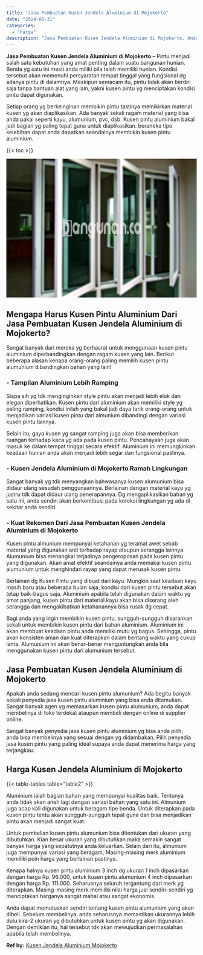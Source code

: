 ```yaml
---
title: "Jasa Pembuatan Kusen Jendela Aluminium di Mojokerto"
date: "2024-08-31"
categories: 
  - "harga"
description: "Jasa Pembuatan Kusen Jendela Aluminium di Mojokerto. Anda dapat memutuskan sendiri tentang kusen pintu alumunium yang akan dibeli. Sebelum membelinya, anda s..."
---
```


**Jasa Pembuatan Kusen Jendela Aluminium di Mojokerto** – Pintu menjadi salah satu kebutuhan yang amat penting dalam suatu bangunan hunian. Benda yg satu ini mesti anda miliki bila telah memiliki hunian. Kondisi tersebut akan memenuhi persyaratan tempat tinggal yang fungsional dg adanya pintu di dalamnya. Meskipun semacam itu, pintu tidak akan berdiri saja tanpa bantuan alat yang lain, yakni kusen pintu yg menciptakan kondisi pintu dapat digunakan.

Setiap orang yg berkeinginan membikin pintu tastinya memikirkan material kusen yg akan diaplikasikan. Ada banyak sekali ragam material yang bisa anda pakai seperti kayu, alumunium, pvc, dsb. Kusen pintu aluminium bakal jadi bagian yg paling tepat guna untuk diaplikasikan. beraneka tipe kelebihan dapat anda dapatkan seandainya membikin kusen pintu aluminium.

{{< toc >}}

![Jasa Pembuatan Kusen Jendela Aluminium di Mojokerto](/images/harga-kusen-jendela-alumunium-42.png)

## Mengapa Harus Kusen Pintu Aluminium Dari Jasa Pembuatan Kusen Jendela Aluminium di Mojokerto?

Sangat banyak dari mereka yg berhasrat untuk menggunaan kusen pintu aluminium diperbandingkan dengan ragam kusen yang lain. Berikut beberapa alasan kenapa orang-orang paling memilih kusen pintu alumunium dibandingkan bahan yang lain!

### \- Tampilan Aluminium Lebih Ramping

Siapa sih yg tdk menginginkan style pintu akan menjadi lebih elok dan elegan diperhatikan. Kusen pintu dari aluminium akan memiliki style yg paling ramping, kondisi inilah yang bakal jadi daya tarik orang-orang untuk menjadikan variasi kusen pintu dari almunium dibandingi dengan variasi kusen pintu lainnya.

Selain itu, gaya kusen yg sangat ramping juga akan bisa memberikan ruangan terhadap kaca yg ada pada kusen pintu. Pencahayaan juga akan masuk ke dalam tempat tinggal secara efektif. Aluminium ini memungkinkan keadaan hunian anda akan menjadi lebih segar dan fungsional pastinya.

### \- Kusen Jendela Aluminium di Mojokerto Ramah Lingkungan

Sangat banyak yg tdk menyangkan bahwasanya kusen alumunium bisa didaur ulang sesudah penggunaannya. Berlainan dengan material kayu yg justru tdk dapat didaur ulang penerapannya. Dg mengaplikasikan bahan yg satu ini, anda sendiri akan berkontibusi pada koreksi lingkungan yg ada di sekitar anda sendiri.

### \- Kuat Rekomen Dari Jasa Pembuatan Kusen Jendela Aluminium di Mojokerto

Kusen pintu almunium mempunyai ketahanan yg teramat awet sebab material yang digunakan anti terhadap rayap ataupun serangga lainnya. Alumunium bisa menangkal terjadinya pengeroposan pada kusen pintu yang digunakan. Akan amat efektif seandainya anda memakai kusen pintu alumunium untuk menghindari rayap yang dapat merusak kusen pintu.

Berlainan dg Kusen Pintu yang dibuat dari kayu. Mungkin saat keadaan kayu masih baru atau beberapa bulan saja, kondisi dari kusen pintu tersebut akan tetap baik-bagus saja. Aluminium apabila telah digunakan dalam waktu yg amat panjang, kusen pintu dari material kayu akan bisa diserang oleh serangga dan mengakibatkan ketahanannya bisa rusak dg cepat.

Bagi anda yang ingin membikin kusen pintu, sungguh-sungguh disarankan sekali untuk membikin kusen pintu dari bahan aluminium. Aluminium ini akan membuat keadaan pintu anda memiliki mutu yg bagus. Sehingga, pintu akan konsisten aman dan kuat diterapkan dalam bentang waktu yang cukup lama. Alumunium ini akan benar-benar menguntungkan anda bila menggunakan kusen pintu dari alumunium tersebut.

## Jasa Pembuatan Kusen Jendela Aluminium di Mojokerto

Apakah anda sedang mencari kusen pintu alumunium? Ada begitu banyak sekali penyedia jasa kusen pintu aluminium yang bisa anda ditemukan. Sangat banyak agen yg memasarkan kusen pintu alumunium, anda dapat membelinya di toko terdekat ataupun membeli dengan online di supplier online.

Sangat banyak penyedia jasa kusen pintu aluminium yg bisa anda pilih, anda bisa membelinya yang sesuai dengan yg didambakan. Pilih penyedia jasa kusen pintu yang paling ideal supaya anda dapat menerima harga yang terjangkau.

## Harga Kusen Jendela Aluminium di Mojokerto

{{< table-tables table="table2" >}}

Aluminium ialah bagian bahan yang mempunyai kualitas baik. Tentunya anda tidak akan aneh lagi dengan variasi bahan yang satu ini. Almunium juga acap kali digunakan untuk beragam tipe benda. Untuk diterapkan pada kusen pintu tentu akan sungguh-sungguh tepat guna dan bisa menjadikan pintu akan menjadi sangat kuat.

Untuk pembelian kusen pintu alumunium bisa ditentukan dari ukuran yang dibutuhkan. Kian besar ukuran yang dibutuhkan maka semakin sangat banyak harga yang sepatutnya anda keluarkan. Selain dari itu, almunium juga mempunyai variasi yang beragam, Masing-masing merk aluminium memiliki poin harga yang berlainan pastinya.

Kenapa halnya kusen pintu aluminium 3 inch dg ukuran 1 inch dipasarkan dengan harga Rp. 96.000, untuk kusen pintu alumunium 4 inch dipasarkan dengan harga Rp. 111.000. Seharusnya seluruh tergantung dari merk yg diterapkan. Masing-masing merk memiliki nilai harga jual sendiri-sendiri yg menciptakan harganya sangat mahal atau sangat ekonomis.

Anda dapat memutuskan sendiri tentang kusen pintu alumunium yang akan dibeli. Sebelum membelinya, anda seharusnya memastikan ukurannya lebih dulu kira-2 ukuran yg dibutuhkan untuk kusen pintu yg akan digunakan. Dengan demikian itu, hal tersebut tdk akan mewujudkan permasalahan apabila telah membelinya.

**Ref by:** [Kusen Jendela Aluminium Mojokerto](https://id.wikipedia.org/wiki/Kusen)
